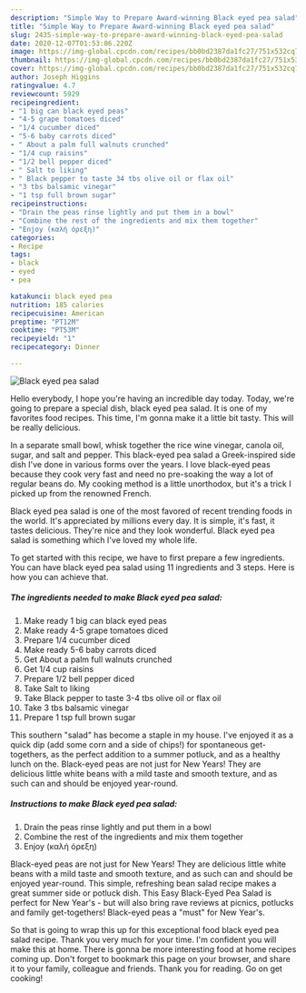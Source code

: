 ```yaml
---
description: "Simple Way to Prepare Award-winning Black eyed pea salad"
title: "Simple Way to Prepare Award-winning Black eyed pea salad"
slug: 2435-simple-way-to-prepare-award-winning-black-eyed-pea-salad
date: 2020-12-07T01:53:06.220Z
image: https://img-global.cpcdn.com/recipes/bb0bd2387da1fc27/751x532cq70/black-eyed-pea-salad-recipe-main-photo.jpg
thumbnail: https://img-global.cpcdn.com/recipes/bb0bd2387da1fc27/751x532cq70/black-eyed-pea-salad-recipe-main-photo.jpg
cover: https://img-global.cpcdn.com/recipes/bb0bd2387da1fc27/751x532cq70/black-eyed-pea-salad-recipe-main-photo.jpg
author: Joseph Higgins
ratingvalue: 4.7
reviewcount: 5929
recipeingredient:
- "1 big can black eyed peas"
- "4-5 grape tomatoes diced"
- "1/4 cucumber diced"
- "5-6 baby carrots diced"
- " About a palm full walnuts crunched"
- "1/4 cup raisins"
- "1/2 bell pepper diced"
- " Salt to liking"
- " Black pepper to taste 34 tbs olive oil or flax oil"
- "3 tbs balsamic vinegar"
- "1 tsp full brown sugar"
recipeinstructions:
- "Drain the peas rinse lightly and put them in a bowl"
- "Combine the rest of the ingredients and mix them together"
- "Enjoy (καλή όρεξη)"
categories:
- Recipe
tags:
- black
- eyed
- pea

katakunci: black eyed pea 
nutrition: 185 calories
recipecuisine: American
preptime: "PT12M"
cooktime: "PT53M"
recipeyield: "1"
recipecategory: Dinner

---
```



![Black eyed pea salad](https://img-global.cpcdn.com/recipes/bb0bd2387da1fc27/751x532cq70/black-eyed-pea-salad-recipe-main-photo.jpg)

Hello everybody, I hope you're having an incredible day today. Today, we're going to prepare a special dish, black eyed pea salad. It is one of my favorites food recipes. This time, I'm gonna make it a little bit tasty. This will be really delicious.

In a separate small bowl, whisk together the rice wine vinegar, canola oil, sugar, and salt and pepper. This black-eyed pea salad a Greek-inspired side dish I&#39;ve done in various forms over the years. I love black-eyed peas because they cook very fast and need no pre-soaking the way a lot of regular beans do. My cooking method is a little unorthodox, but it&#39;s a trick I picked up from the renowned French.

Black eyed pea salad is one of the most favored of recent trending foods in the world. It's appreciated by millions every day. It is simple, it's fast, it tastes delicious. They're nice and they look wonderful. Black eyed pea salad is something which I've loved my whole life.


To get started with this recipe, we have to first prepare a few ingredients. You can have black eyed pea salad using 11 ingredients and 3 steps. Here is how you can achieve that.

<!--inarticleads1-->

##### The ingredients needed to make Black eyed pea salad:

1. Make ready 1 big can black eyed peas
1. Make ready 4-5 grape tomatoes diced
1. Prepare 1/4 cucumber diced
1. Make ready 5-6 baby carrots diced
1. Get  About a palm full walnuts crunched
1. Get 1/4 cup raisins
1. Prepare 1/2 bell pepper diced
1. Take  Salt to liking
1. Take  Black pepper to taste 3-4 tbs olive oil or flax oil
1. Take 3 tbs balsamic vinegar
1. Prepare 1 tsp full brown sugar


This southern &#34;salad&#34; has become a staple in my house. I&#39;ve enjoyed it as a quick dip (add some corn and a side of chips!) for spontaneous get-togethers, as the perfect addition to a summer potluck, and as a healthy lunch on the. Black-eyed peas are not just for New Years! They are delicious little white beans with a mild taste and smooth texture, and as such can and should be enjoyed year-round. 

<!--inarticleads2-->

##### Instructions to make Black eyed pea salad:

1. Drain the peas rinse lightly and put them in a bowl
1. Combine the rest of the ingredients and mix them together
1. Enjoy (καλή όρεξη)


Black-eyed peas are not just for New Years! They are delicious little white beans with a mild taste and smooth texture, and as such can and should be enjoyed year-round. This simple, refreshing bean salad recipe makes a great summer side or potluck dish. This Easy Black-Eyed Pea Salad is perfect for New Year&#39;s - but will also bring rave reviews at picnics, potlucks and family get-togethers! Black-eyed peas a &#34;must&#34; for New Year&#39;s. 

So that is going to wrap this up for this exceptional food black eyed pea salad recipe. Thank you very much for your time. I'm confident you will make this at home. There is gonna be more interesting food at home recipes coming up. Don't forget to bookmark this page on your browser, and share it to your family, colleague and friends. Thank you for reading. Go on get cooking!
